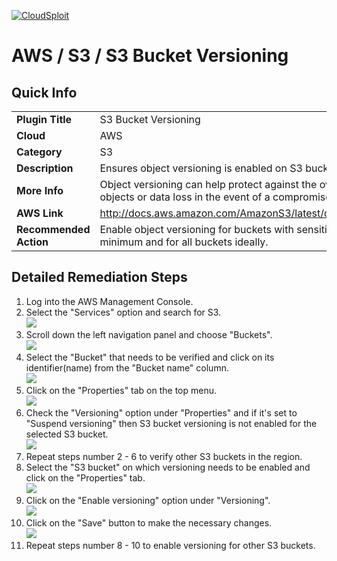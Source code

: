 [![CloudSploit](https://cloudsploit.com/img/logo-new-big-text-100.png "CloudSploit")](https://cloudsploit.com)

# AWS / S3 / S3 Bucket Versioning

## Quick Info

| | |
|-|-|
| **Plugin Title** | S3 Bucket Versioning |
| **Cloud** | AWS |
| **Category** | S3 |
| **Description** | Ensures object versioning is enabled on S3 buckets |
| **More Info** | Object versioning can help protect against the overwriting of                 objects or data loss in the event of a compromise. |
| **AWS Link** | http://docs.aws.amazon.com/AmazonS3/latest/dev/Versioning.html |
| **Recommended Action** | Enable object versioning for buckets with                         sensitive contents at a minimum and for all buckets                         ideally. |

## Detailed Remediation Steps
1. Log into the AWS Management Console.
2. Select the "Services" option and search for S3. </br> <img src="/resources/aws/s3/s3-bucket-versioning/step2.png"/>
3. Scroll down the left navigation panel and choose "Buckets".</br> <img src="/resources/aws/s3/s3-bucket-versioning/step3.png"/>
4. Select the "Bucket" that needs to be verified and click on its identifier(name) from the "Bucket name" column.</br><img src="/resources/aws/s3/s3-bucket-versioning/step4.png"/>
5. Click on the "Properties" tab on the top menu. </br><img src="/resources/aws/s3/s3-bucket-versioning/step5.png"/>
6. Check the "Versioning" option under "Properties" and if it's set to "Suspend versioning" then S3 bucket versioning is not enabled for the selected S3 bucket. </br><img src="/resources/aws/s3/s3-bucket-versioning/step6.png"/>
7. Repeat steps number 2 - 6 to verify other S3 buckets in the region. </br>
8. Select the "S3 bucket" on which versioning needs to be enabled and click on the "Properties" tab. </br><img src="/resources/aws/s3/s3-bucket-versioning/step8.png"/>
9. Click on the "Enable versioning" option under "Versioning".</br><img src="/resources/aws/s3/s3-bucket-versioning/step9.png"/>
10. Click on the "Save" button to make the necessary changes. </br><img src="/resources/aws/s3/s3-bucket-versioning/step10.png"/>
11. Repeat steps number 8 - 10 to enable versioning for other S3 buckets.</br>

